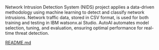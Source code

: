 Network Intrusion Detection System (NIDS) project applies a data-driven methodology using machine learning to detect and classify network intrusions. Network traffic data, stored in CSV format, is used for both training and testing in IBM watsonx.ai Studio. 
AutoAI automates model selection, tuning, and evaluation, ensuring optimal performance for real-time threat detection.


[README.md](https://github.com/user-attachments/files/21703782/README.md)
